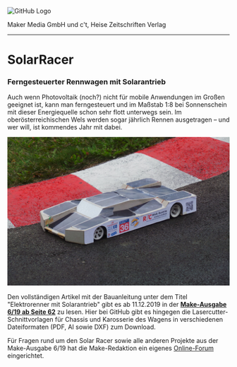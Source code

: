 ![GitHub Logo](http://www.heise.de/make/icons/make_logo.png)

Maker Media GmbH und c't, Heise Zeitschriften Verlag

***

# SolarRacer

### Ferngesteuerter Rennwagen mit Solarantrieb

Auch wenn Photovoltaik (noch?) nicht für mobile Anwendungen im Großen geeignet ist, kann man ferngesteuert und im Maßstab 1:8 bei Sonnenschein mit dieser Energiequelle schon sehr flott unterwegs sein. Im oberösterreichischen Wels werden sogar jährlich Rennen ausgetragen – und wer will, ist kommendes Jahr mit dabei.

![Picture](https://github.com/MakeMagazinDE/SolarRacer/blob/master/solarracer.jpeg)

Den vollständigen Artikel mit der Bauanleitung unter dem Titel "Elektrorenner mit Solarantrieb" gibt es ab 11.12.2019 in der **[Make-Ausgabe 6/19 ab Seite 62](https://www.heise.de/select/make/2019/6/1234)** zu lesen. Hier bei GitHub gibt es hingegen die Lasercutter-Schnittvorlagen für Chassis und Karosserie des Wagens in verschiedenen Dateiformaten (PDF, AI sowie DXF) zum Download. 

Für Fragen rund um den Solar Racer sowie alle anderen Projekte aus der Make-Ausgabe 6/19 hat die Make-Redaktion ein eigenes [Online-Forum](https://www.heise.de/forum/Make/Heft-Projekte/Artikelforum-Heft-6-2019/forum-437905/) eingerichtet.
